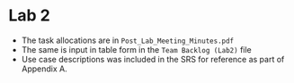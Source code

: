 # Lab 2
- The task allocations are in `Post_Lab_Meeting_Minutes.pdf`
- The same is input in table form in the `Team Backlog (Lab2)` file
- Use case descriptions was included in the SRS for reference as part of Appendix A.
